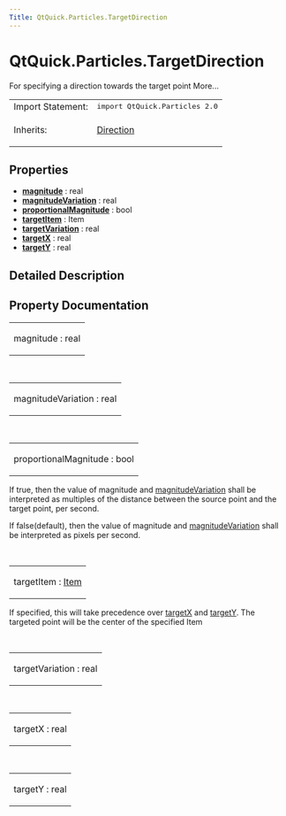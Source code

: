 ```yaml
---
Title: QtQuick.Particles.TargetDirection
---
```


# QtQuick.Particles.TargetDirection

<span class="subtitle"></span>
<!-- $$$TargetDirection-brief -->
<p>For specifying a direction towards the target point More...</p>
<!-- @@@TargetDirection -->
<table class="alignedsummary">
<tr><td class="memItemLeft rightAlign topAlign"> Import Statement:</td><td class="memItemRight bottomAlign"> </b><tt>import QtQuick.Particles 2.0</tt></td></tr><tr><td class="memItemLeft rightAlign topAlign"> Inherits:</td><td class="memItemRight bottomAlign"> <p><a href="QtQuick.Particles.Direction.md">Direction</a></p>
</td></tr></table><ul>
</ul>
<h2>Properties</h2>
<ul>
<li class="fn"><b><b><a href="#magnitude-prop">magnitude</a></b></b> : real</li>
<li class="fn"><b><b><a href="#magnitudeVariation-prop">magnitudeVariation</a></b></b> : real</li>
<li class="fn"><b><b><a href="#proportionalMagnitude-prop">proportionalMagnitude</a></b></b> : bool</li>
<li class="fn"><b><b><a href="#targetItem-prop">targetItem</a></b></b> : Item</li>
<li class="fn"><b><b><a href="#targetVariation-prop">targetVariation</a></b></b> : real</li>
<li class="fn"><b><b><a href="#targetX-prop">targetX</a></b></b> : real</li>
<li class="fn"><b><b><a href="#targetY-prop">targetY</a></b></b> : real</li>
</ul>
<!-- $$$TargetDirection-description -->
<h2>Detailed Description</h2>
<!-- @@@TargetDirection -->
<h2>Property Documentation</h2>
<!-- $$$magnitude -->
<table class="qmlname"><tr valign="top"><td class="tblQmlPropNode"><p><span class="name">magnitude</span> : <span class="type">real</span></p></td></tr></table><!-- @@@magnitude -->
<br/>
<!-- $$$magnitudeVariation -->
<table class="qmlname"><tr valign="top"><td class="tblQmlPropNode"><p><span class="name">magnitudeVariation</span> : <span class="type">real</span></p></td></tr></table><!-- @@@magnitudeVariation -->
<br/>
<!-- $$$proportionalMagnitude -->
<table class="qmlname"><tr valign="top"><td class="tblQmlPropNode"><p><span class="name">proportionalMagnitude</span> : <span class="type">bool</span></p></td></tr></table><p>If true, then the value of magnitude and <a href="#magnitudeVariation-prop">magnitudeVariation</a> shall be interpreted as multiples of the distance between the source point and the target point, per second.</p>
<p>If false(default), then the value of magnitude and <a href="#magnitudeVariation-prop">magnitudeVariation</a> shall be interpreted as pixels per second.</p>
<!-- @@@proportionalMagnitude -->
<br/>
<!-- $$$targetItem -->
<table class="qmlname"><tr valign="top"><td class="tblQmlPropNode"><p><span class="name">targetItem</span> : <span class="type"><a href="QtQuick.Item.md">Item</a></span></p></td></tr></table><p>If specified, this will take precedence over <a href="#targetX-prop">targetX</a> and <a href="#targetY-prop">targetY</a>. The targeted point will be the center of the specified Item</p>
<!-- @@@targetItem -->
<br/>
<!-- $$$targetVariation -->
<table class="qmlname"><tr valign="top"><td class="tblQmlPropNode"><p><span class="name">targetVariation</span> : <span class="type">real</span></p></td></tr></table><!-- @@@targetVariation -->
<br/>
<!-- $$$targetX -->
<table class="qmlname"><tr valign="top"><td class="tblQmlPropNode"><p><span class="name">targetX</span> : <span class="type">real</span></p></td></tr></table><!-- @@@targetX -->
<br/>
<!-- $$$targetY -->
<table class="qmlname"><tr valign="top"><td class="tblQmlPropNode"><p><span class="name">targetY</span> : <span class="type">real</span></p></td></tr></table><!-- @@@targetY -->
<br/>
